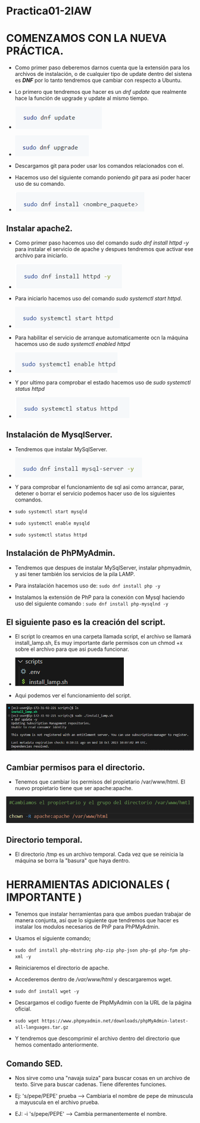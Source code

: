 # Practica01-2IAW

# COMENZAMOS CON LA NUEVA PRÁCTICA.

- Como primer paso deberemos darnos cuenta que la extensión para los archivos de instalación, o de cualquier tipo de update dentro del sistena es **_DNF_** por lo tanto tendremos que cambiar con respecto a Ubuntu.

- Lo primero que tendremos que hacer es un *dnf update* que realmente hace la función de upgrade y update al mismo tiempo.

- ![](images/cap3.png)

- ![](images/cap4.png)
- Descargamos git para poder usar los comandos relacionados con el.

- Hacemos uso del siguiente comando poniendo *_git_* para asi poder hacer uso de su comando.

- ![](images/cap5.png)

## Instalar apache2.

- Como primer paso hacemos uso del comando *_sudo dnf install httpd -y_* para instalar el servicio de apache y despues tendremos que activar ese archivo para iniciarlo.

- ![](images/cap6.png)

- Para iniciarlo hacemos uso del comando *_sudo systemctl start httpd_*.

- ![](images/cap7.png)

- Para habilitar el servicio de arranque automaticamente ocn la máquina hacemos uso de *_sudo systemctl enabled httpd_*

- ![](images/cap8.png)

- Y por ultimo para comprobar el estado hacemos uso de *_sudo systemctl status httpd_*

- ![](images/cap9.png)

## Instalación de MysqlServer.

- Tendremos que instalar MySqlServer.

- ![](images/cap11.png)

- Y para comprobar el funcionamiento de sql asi como arrancar, parar, detener o borrar el servicio podemos hacer uso de los siguientes comandos.

- `sudo systemctl start mysqld`

- `sudo systemctl enable mysqld`

- `sudo systemctl status httpd`


## Instalación de PhPMyAdmin.

- Tendremos que despues de instalar MySqlServer, instalar phpmyadmin, y asi tener también los servicios de la pila LAMP.

- Para instalación hacemos uso de: `sudo dnf install php -y`

- Instalamos la extensión de PhP para la conexión con Mysql haciendo uso del siguiente comando : `sudo dnf install php-mysqlnd -y`
## El siguiente paso es la creación del script.

- El script lo creamos en una carpeta llamada script, el archivo se llamará install_lamp.sh, Es muy importante darle permisos con un chmod +x sobre el archivo para que asi pueda funcionar.

- ![](images/cap10.png)

- Aqui podemos ver el funcionamiento del script.

![](images/cap1.png)

## Cambiar permisos para el directorio.

- Tenemos que cambiar los permisos del propietario /var/www/html. El nuevo propietario tiene que ser apache:apache.

![](images/cap2.png)


## Directorio temporal.

- El directorio /tmp es un archivo temporal. Cada vez que se reinicia la máquina se borra la "basura" que haya dentro.


# HERRAMIENTAS ADICIONALES ( IMPORTANTE )
- Tenemos que instalar herramientas para que ambos puedan trabajar de manera conjunta, así que lo siguiente que tendremos que hacer es instalar los modulos necesarios de PhP para PhPMyAdmin.

- Usamos el siguiente comando;

- `sudo dnf install php-mbstring php-zip php-json php-gd php-fpm php-xml -y`

- Reiniciaremos el directorio de apache.

- Accederemos dentro de */var/www/html* y descargaremos wget.

- `sudo dnf install wget -y`

- Descargamos el codigo fuente de PhpMyAdmin con la URL de la página oficial.

- `sudo wget https://www.phpmyadmin.net/downloads/phpMyAdmin-latest-all-languages.tar.gz`

- Y tendremos que descomprimir el archivo dentro del directorio que hemos comentado anteriormente.




## Comando SED.

- Nos sirve como una "navaja suiza" para buscar cosas en un archivo de texto. Sirve para buscar cadenas. Tiene diferentes funciones.

- Ej: 's/pepe/PEPE' prueba --> Cambiaria el nombre de pepe de minuscula a mayuscula en el archivo prueba.

- EJ:  -i 's/pepe/PEPE' --> Cambia permanentemente el nombre.